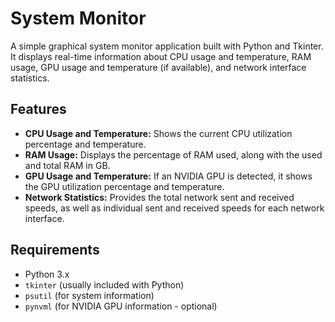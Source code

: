 # System Monitor

A simple graphical system monitor application built with Python and Tkinter. It displays real-time information about CPU usage and temperature, RAM usage, GPU usage and temperature (if available), and network interface statistics.

## Features

* **CPU Usage and Temperature:** Shows the current CPU utilization percentage and temperature.
* **RAM Usage:** Displays the percentage of RAM used, along with the used and total RAM in GB.
* **GPU Usage and Temperature:** If an NVIDIA GPU is detected, it shows the GPU utilization percentage and temperature.
* **Network Statistics:** Provides the total network sent and received speeds, as well as individual sent and received speeds for each network interface.

## Requirements

* Python 3.x
* `tkinter` (usually included with Python)
* `psutil` (for system information)
* `pynvml` (for NVIDIA GPU information - optional)
